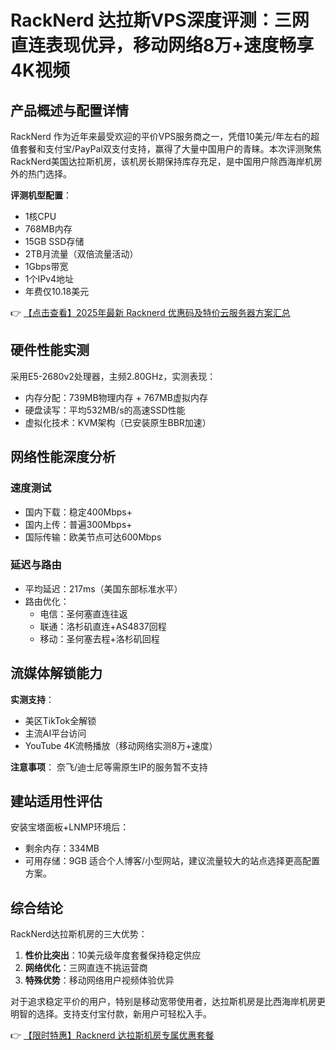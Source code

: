 # RackNerd 达拉斯VPS深度评测：三网直连表现优异，移动网络8万+速度畅享4K视频

## 产品概述与配置详情

RackNerd 作为近年来最受欢迎的平价VPS服务商之一，凭借10美元/年左右的超值套餐和支付宝/PayPal双支付支持，赢得了大量中国用户的青睐。本次评测聚焦RackNerd美国达拉斯机房，该机房长期保持库存充足，是中国用户除西海岸机房外的热门选择。

**评测机型配置**：
- 1核CPU
- 768MB内存
- 15GB SSD存储
- 2TB月流量（双倍流量活动）
- 1Gbps带宽
- 1个IPv4地址
- 年费仅10.18美元

👉 [【点击查看】2025年最新 Racknerd 优惠码及特价云服务器方案汇总](https://bit.ly/Rack_Nerd)

## 硬件性能实测

采用E5-2680v2处理器，主频2.80GHz，实测表现：
- 内存分配：739MB物理内存 + 767MB虚拟内存
- 硬盘读写：平均532MB/s的高速SSD性能
- 虚拟化技术：KVM架构（已安装原生BBR加速）

## 网络性能深度分析

### 速度测试
- 国内下载：稳定400Mbps+
- 国内上传：普遍300Mbps+
- 国际传输：欧美节点可达600Mbps

### 延迟与路由
- 平均延迟：217ms（美国东部标准水平）
- 路由优化：
  - 电信：圣何塞直连往返
  - 联通：洛杉矶直连+AS4837回程
  - 移动：圣何塞去程+洛杉矶回程

## 流媒体解锁能力

**实测支持**：
- 美区TikTok全解锁
- 主流AI平台访问
- YouTube 4K流畅播放（移动网络实测8万+速度）

**注意事项**：
奈飞/迪士尼等需原生IP的服务暂不支持

## 建站适用性评估

安装宝塔面板+LNMP环境后：
- 剩余内存：334MB
- 可用存储：9GB
适合个人博客/小型网站，建议流量较大的站点选择更高配置方案。

## 综合结论

RackNerd达拉斯机房的三大优势：
1. **性价比突出**：10美元级年度套餐保持稳定供应
2. **网络优化**：三网直连不挑运营商
3. **特殊优势**：移动网络用户视频体验优异

对于追求稳定平价的用户，特别是移动宽带使用者，达拉斯机房是比西海岸机房更明智的选择。支持支付宝付款，新用户可轻松入手。

👉 [【限时特惠】Racknerd 达拉斯机房专属优惠套餐](https://bit.ly/Rack_Nerd)